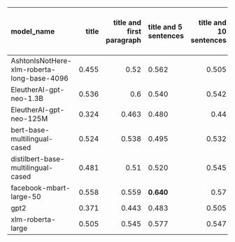| model_name                                 |   title |   title and first paragraph | title and 5 sentences   |   title and 10 sentences |   title and first sentence each paragraph |   raw text |
|:-------------------------------------------|--------:|----------------------------:|:------------------------|-------------------------:|------------------------------------------:|-----------:|
| AshtonIsNotHere-xlm-roberta-long-base-4096 |   0.455 |                       0.52  | 0.562                   |                    0.505 |                                     0.584 |      0.552 |
| EleutherAI-gpt-neo-1.3B                    |   0.536 |                       0.6   | 0.540                   |                    0.542 |                                     0.578 |      0.581 |
| EleutherAI-gpt-neo-125M                    |   0.324 |                       0.463 | 0.480                   |                    0.44  |                                     0.524 |      0.57  |
| bert-base-multilingual-cased               |   0.524 |                       0.538 | 0.495                   |                    0.532 |                                     0.545 |      0.571 |
| distilbert-base-multilingual-cased         |   0.481 |                       0.51  | 0.520                   |                    0.545 |                                     0.61  |      0.53  |
| facebook-mbart-large-50                    |   0.558 |                       0.559 | **0.640**               |                    0.57  |                                     0.589 |      0.609 |
| gpt2                                       |   0.371 |                       0.443 | 0.483                   |                    0.505 |                                     0.512 |      0.549 |
| xlm-roberta-large                          |   0.505 |                       0.545 | 0.577                   |                    0.547 |                                     0.594 |      0.558 |